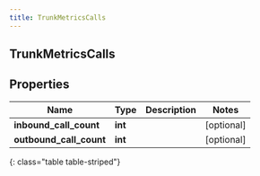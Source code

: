 ```yaml
---
title: TrunkMetricsCalls
---
```

## TrunkMetricsCalls

## Properties

|Name | Type | Description | Notes|
|------------ | ------------- | ------------- | -------------|
| **inbound_call_count** | **int** |  | [optional] |
| **outbound_call_count** | **int** |  | [optional] |
{: class="table table-striped"}


